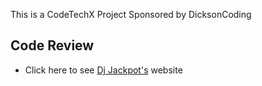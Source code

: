 This is a CodeTechX Project Sponsored by DicksonCoding

## Code Review
- Click here to see [Dj Jackpot's](https://dj-jackpot.vercel.app/) website
